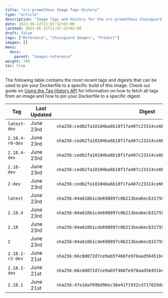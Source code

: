 ```yaml
---
title: "nri-prometheus Image Tags History"
type: "article"
description: "Image Tags and History for the nri-prometheus Chainguard Image"
date: 2023-06-22T11:07:52+02:00
lastmod: 2023-06-22T11:07:52+02:00
draft: false
tags: ["Reference", "Chainguard Images", "Product"]
images: []
menu:
  docs:
    parent: "images-reference"
weight: 700
toc: true
---
```


The following table contains the most recent tags and digests that can be used to pin your Dockerfile to a specific build of this image. Check our guide on [Using the Tag History API](/chainguard/chainguard-images/using-the-tag-history-api/) for information on how to fetch all tags from an image and how to pin your Dockerfile to a specific digest.

| Tag             | Last Updated | Digest                                                                    |
|-----------------|--------------|---------------------------------------------------------------------------|
| `latest-dev`    | June 23rd    | `sha256:ced62fa10104ba6b18f1fa407c23314ce663748b01dba85f9d0efaa0641ee3f9` |
| `2.18.4-r0-dev` | June 23rd    | `sha256:ced62fa10104ba6b18f1fa407c23314ce663748b01dba85f9d0efaa0641ee3f9` |
| `2.18.4-dev`    | June 23rd    | `sha256:ced62fa10104ba6b18f1fa407c23314ce663748b01dba85f9d0efaa0641ee3f9` |
| `2.18-dev`      | June 23rd    | `sha256:ced62fa10104ba6b18f1fa407c23314ce663748b01dba85f9d0efaa0641ee3f9` |
| `2-dev`         | June 23rd    | `sha256:ced62fa10104ba6b18f1fa407c23314ce663748b01dba85f9d0efaa0641ee3f9` |
| `latest`        | June 23rd    | `sha256:04a610b1cde698897c0b213bea6ecb31793eb3a03600accbf077d6d9d0bba747` |
| `2.18.4`        | June 23rd    | `sha256:04a610b1cde698897c0b213bea6ecb31793eb3a03600accbf077d6d9d0bba747` |
| `2.18`          | June 23rd    | `sha256:04a610b1cde698897c0b213bea6ecb31793eb3a03600accbf077d6d9d0bba747` |
| `2`             | June 23rd    | `sha256:04a610b1cde698897c0b213bea6ecb31793eb3a03600accbf077d6d9d0bba747` |
| `2.18.1-r2-dev` | June 21st    | `sha256:66c0d072d7ce9ab5f468fe970aad56451b4a42877bff18928f9fdc8d30b5d274` |
| `2.18.1-dev`    | June 21st    | `sha256:66c0d072d7ce9ab5f468fe970aad56451b4a42877bff18928f9fdc8d30b5d274` |
| `2.18.1`        | June 21st    | `sha256:47e1daf09bd96ec36e41f1932cd717d29daba69204af0dbb1270154982875b0b` |
